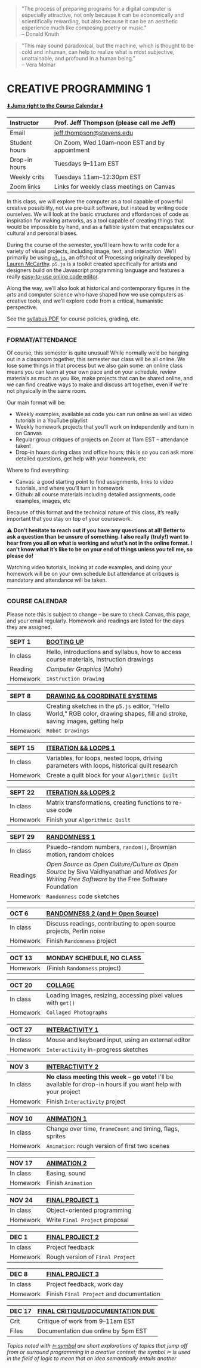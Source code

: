 > "The process of preparing programs for a digital computer is especially attractive, not only because it can be economically and scientifically rewarding, but also because it can be an aesthetic experience much like composing poetry or music."  
> – Donald Knuth

> "This may sound paradoxical, but the machine, which is thought to be cold and inhuman, can help to realize what is most subjective, unattainable, and profound in a human being."  
> – Vera Molnar


# CREATIVE PROGRAMMING 1

**[:arrow_down: Jump right to the Course Calendar :arrow_down:](https://github.com/jeffThompson/CreativeProgramming1#course-calendar)**  
 
| Instructor     | Prof. Jeff Thompson (please call me Jeff) |  
| :---           | :--- |  
| Email          | jeff.thompson@stevens.edu |  
| Student hours  | On Zoom, Wed 10am–noon EST and by appointment |  
| Drop-in hours  | Tuesdays 9–11am EST |  
| Weekly crits   | Tuesdays 11am–12:30pm EST |  
| Zoom links     | Links for weekly class meetings on Canvas |  

In this class, we will explore the computer as a tool capable of powerful creative possibility, not via pre-built software, but instead by writing code ourselves. We will look at the basic structures and affordances of code as inspiration for making artworks, as a tool capable of creating things that would be impossible by hand, and as a fallible system that encapsulates our cultural and personal biases.

During the course of the semester, you’ll learn how to write code for a variety of visual projects, including image, text, and interaction. We’ll primarily be using [`p5.js`](https://p5js.org), an offshoot of Processing originally developed by [Lauren McCarthy](https://lauren-mccarthy.com). `p5.js` is a toolkit created specifically for artists and designers build on the Javascript programming language and features a really [easy-to-use online code editor](https://editor.p5js.org).

Along the way, we’ll also look at historical and contemporary figures in the arts and computer science who have shaped how we use computers as creative tools, and we’ll explore code from a critical, humanistic perspective.

See the [syllabus PDF](https://github.com/jeffThompson/CreativeProgramming1/blob/master/Syllabus.pdf) for course policies, grading, etc.

***

### FORMAT/ATTENDANCE  
Of course, this semester is quite unusual! While normally we’d be hanging out in a classroom together, this semester our class will be all online. We lose some things in that process but we also gain some: an online class means you can learn at your own pace and on your schedule, review materials as much as you like, make projects that can be shared online, and we can find creative ways to make and discuss art together, even if we're not physically in the same room.

Our main format will be:  
* Weekly examples, available as code you can run online as well as video tutorials in a YouTube playlist  
* Weekly homework projects that you’ll work on independently and turn in on Canvas  
* Regular group critiques of projects on Zoom at 11am EST – attendance taken!    
* Drop-in hours during class and office hours; this is so you can ask more detailed questions, get help with your homework, etc  

Where to find everything:  
* Canvas: a good starting point to find assignments, links to video tutorials, and where you’ll turn in homework  
* Github: all course materials including detailed assignments, code examples, images, etc  

Because of this format and the technical nature of this class, it’s really important that you stay on top of your coursework. 

:warning: **Don’t hesitate to reach out if you have any questions at all! Better to ask a question than be unsure of something. I also really (truly!) want to hear from you all on what is working and what’s not in the online format. I can’t know what it’s like to be on your end of things unless you tell me, so please do!**  

Watching video tutorials, looking at code examples, and doing your homework will be on your own schedule but attendance at critiques is mandatory and attendance will be taken.

***
 
### COURSE CALENDAR  
Please note this is subject to change – be sure to check Canvas, this page, and your email regularly. Homework and readings are listed for the days they are assigned.

| SEPT 1     | [BOOTING UP](https://github.com/jeffThompson/CreativeProgramming1/tree/master/Week00_BootingUp) |
| :---       | :--- |
| In class   | Hello, introductions and syllabus, how to access course materials, instruction drawings |
| Reading    | *Computer Graphics* (Mohr)|
| Homework   | `Instruction Drawing`|

| SEPT 8     | [DRAWING && COORDINATE SYSTEMS](https://github.com/jeffThompson/CreativeProgramming1/tree/master/Week01_DrawingBasics) |
| :---       | :--- |
| In class   | Creating sketches in the `p5.js` editor, "Hello World," RGB color, drawing shapes, fill and stroke, saving images, getting help |
| Homework   | `Robot Drawings` |

| SEPT 15    | [ITERATION && LOOPS 1](https://github.com/jeffThompson/CreativeProgramming1/tree/master/Week02_IterationAndLoops) |
| :---       | :--- |
| In class   | Variables, for loops, nested loops, driving parameters with loops, historical quilt research |
| Homework   | Create a quilt block for your `Algorithmic Quilt` |
 
| SEPT 22    | [ITERATION && LOOPS 2](https://github.com/jeffThompson/CreativeProgramming1/tree/master/Week02_IterationAndLoops) |
| :---       | :--- |
| In class   | Matrix transformations, creating functions to re-use code |
| Homework   | Finish your `Algorithmic Quilt` |

| SEPT 29    | [RANDOMNESS 1](https://github.com/jeffThompson/CreativeProgramming1/tree/master/Week04_Randomness) |
| :---       | :--- |
| In class   | Psuedo-random numbers, `random()`, Brownian motion, random choices |
| Readings   | *Open Source as Open Culture/Culture as Open Source* by Siva Vaidhyanathan and *Motives for Writing Free Software* by the Free Software Foundation |
| Homework   | `Randomness` code sketches |

| OCT 6      | [RANDOMNESS 2 (and ⊨ Open Source)](https://github.com/jeffThompson/CreativeProgramming1/tree/master/Week04_Randomness) |
| :---       | :--- |
| In class   | Discuss readings, contributing to open source projects, Perlin noise  |
| Homework   | Finish `Randomness` project |

| OCT 13     | MONDAY SCHEDULE, NO CLASS |  
| :---       | :--- |  
| Homework   | (Finish `Randomness` project) |

| OCT 20     | [COLLAGE](https://github.com/jeffThompson/CreativeProgramming1/tree/master/Week06_Collage) |
| :---       | :--- |
| In class   | Loading images, resizing, accessing pixel values with `get()` |
| Homework   | `Collaged Photographs` |

| OCT 27     | [INTERACTIVITY 1](https://github.com/jeffThompson/CreativeProgramming1/tree/master/Week07_Interactivity) |
| :---       | :--- |
| In class   | Mouse and keyboard input, using an external editor |  
| Homework   | `Interactivity` in-progress sketches |

| NOV 3      | [INTERACTIVITY 2](https://github.com/jeffThompson/CreativeProgramming1/tree/master/Week07_Interactivity) |
| :---       | :--- |
| In class   | **No class meeting this week – go vote!** I'll be available for drop-in hours if you want help with your project |  
| Homework   | Finish `Interactivity` project |

| NOV 10     | [ANIMATION 1](https://github.com/jeffThompson/CreativeProgramming1/tree/master/Week09_Animation) |
| :---       | :--- |
| In class   | Change over time, `frameCount` and timing, flags, sprites |
| Homework   | `Animation`: rough version of first two scenes |

| NOV 17     | [ANIMATION 2](https://github.com/jeffThompson/CreativeProgramming1/tree/master/Week09_Animation) |
| :---       | :--- |
| In class   | Easing, sound |
| Homework   | Finish `Animation` |

| NOV 24     | [FINAL PROJECT 1](https://github.com/jeffThompson/CreativeProgramming1/tree/master/Week11_FinalProject) |
| :---       | :--- |
| In class   | Object-oriented programming |
| Homework   | Write `Final Project` proposal |

| DEC 1      | [FINAL PROJECT 2](https://github.com/jeffThompson/CreativeProgramming1/tree/master/Week11_FinalProject) |
| :---       | :--- |
| In class   | Project feedback |
| Homework   | Rough version of `Final Project` |

| DEC 8      | [FINAL PROJECT 3](https://github.com/jeffThompson/CreativeProgramming1/tree/master/Week11_FinalProject) |
| :---       | :--- |
| In class   | Project feedback, work day |
| Homework   | Finish `Final Project` and documentation |

| DEC 17     | [FINAL CRITIQUE/DOCUMENTATION DUE](https://github.com/jeffThompson/CreativeProgramming1/tree/master/Week11_FinalProject) |
| :---       | :--- |
| Crit       | Critique of work from 9–11am EST |
| Files      | Documentation due online by 5pm EST |

*Topics noted with [⊨ symbol](https://en.wikipedia.org/wiki/Double_turnstile) are short explorations of topics that jump off from or surround programming in a creative context; the symbol ⊨ is used in the field of logic to mean that an idea semantically entails another*

